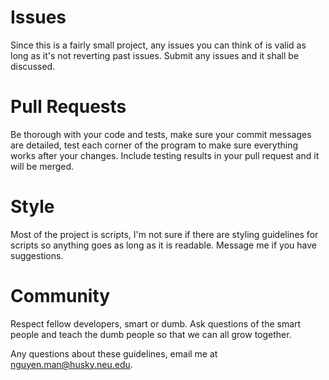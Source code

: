 # Issues
Since this is a fairly small project, any issues you can think of is valid as long as it's not reverting past issues. Submit any issues
and it shall be discussed.
# Pull Requests
Be thorough with your code and tests, make sure your commit messages are detailed, test each corner of the program to make sure everything
works after your changes. Include testing results in your pull request and it will be merged.
# Style
Most of the project is scripts, I'm not sure if there are styling guidelines for scripts so anything goes as long as it is readable. 
Message me if you have suggestions.
# Community
Respect fellow developers, smart or dumb. Ask questions of the smart people and teach the dumb people so that we can all grow together.

Any questions about these guidelines, email me at nguyen.man@husky.neu.edu.
